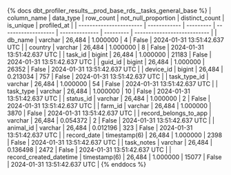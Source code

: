 {% docs dbt_profiler_results__prod_base_rds__tasks_general_base  %}
| column_name             | data_type    | row_count | not_null_proportion | distinct_count | is_unique | profiled_at                 |
| ----------------------- | ------------ | --------- | ------------------- | -------------- | --------- | --------------------------- |
| db_name                 | varchar      |    26,484 |            1.000000 |              4 |     False | 2024-01-31 13:51:42.637 UTC |
| country                 | varchar      |    26,484 |            1.000000 |              8 |     False | 2024-01-31 13:51:42.637 UTC |
| task_id                 | bigint       |    26,484 |            1.000000 |          21183 |     False | 2024-01-31 13:51:42.637 UTC |
| guid_id                 | bigint       |    26,484 |            1.000000 |          26352 |     False | 2024-01-31 13:51:42.637 UTC |
| device_id               | bigint       |    26,484 |            0.213034 |            757 |     False | 2024-01-31 13:51:42.637 UTC |
| task_type_id            | varchar      |    26,484 |            1.000000 |             54 |     False | 2024-01-31 13:51:42.637 UTC |
| task_type               | varchar      |    26,484 |            1.000000 |             10 |     False | 2024-01-31 13:51:42.637 UTC |
| status_id               | varchar      |    26,484 |            1.000000 |              2 |     False | 2024-01-31 13:51:42.637 UTC |
| farm_id                 | varchar      |    26,484 |            1.000000 |           3870 |     False | 2024-01-31 13:51:42.637 UTC |
| record_belongs_to_app   | varchar      |    26,484 |            0.054372 |              2 |     False | 2024-01-31 13:51:42.637 UTC |
| animal_id               | varchar      |    26,484 |            0.012196 |            323 |     False | 2024-01-31 13:51:42.637 UTC |
| record_date             | timestamp(6) |    26,484 |            1.000000 |           2398 |     False | 2024-01-31 13:51:42.637 UTC |
| task_notes              | varchar      |    26,484 |            0.136498 |           2472 |     False | 2024-01-31 13:51:42.637 UTC |
| record_created_datetime | timestamp(6) |    26,484 |            1.000000 |          15077 |     False | 2024-01-31 13:51:42.637 UTC |
{% enddocs %}
